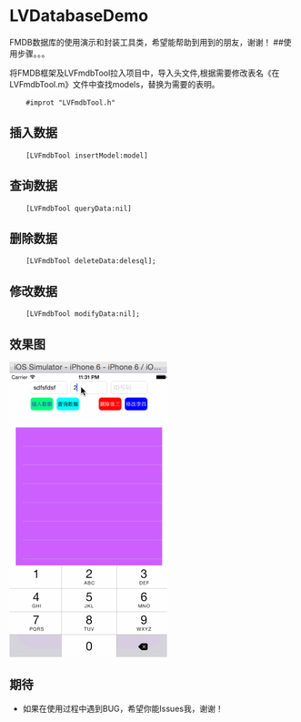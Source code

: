 # LVDatabaseDemo
FMDB数据库的使用演示和封装工具类，希望能帮助到用到的朋友，谢谢！
##使用步骤。。。

将FMDB框架及LVFmdbTool拉入项目中，导入头文件,根据需要修改表名《在LVFmdbTool.m》文件中查找models，替换为需要的表明。
```
    #improt "LVFmdbTool.h"
```

## 插入数据
```
    [LVFmdbTool insertModel:model]
```

## 查询数据
```
    [LVFmdbTool queryData:nil]
```

## 删除数据
```
    [LVFmdbTool deleteData:delesql];
```

## 修改数据
```
    [LVFmdbTool modifyData:nil];
```


## 效果图
![](https://github.com/liuchunlao/ImageCache/raw/master/gifResource/LVDatabaseDemo.gif)

## 期待
* 如果在使用过程中遇到BUG，希望你能Issues我，谢谢！